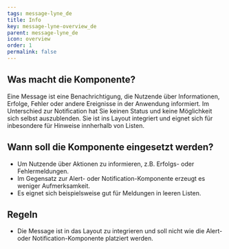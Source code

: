 ```yaml
---
tags: message-lyne_de
title: Info
key: message-lyne-overview_de
parent: message-lyne_de
icon: overview
order: 1
permalink: false
---
```


## Was macht die Komponente?
Eine Message ist eine Benachrichtigung, die Nutzende über Informationen, Erfolge, Fehler oder andere Ereignisse in der Anwendung informiert. Im Unterschied zur Notification hat Sie keinen Status und keine Möglichkeit sich selbst auszublenden. Sie ist ins Layout integriert und eignet sich für inbesondere für Hinweise innherhalb von Listen. 

## Wann soll die Komponente eingesetzt werden?
* Um Nutzende über Aktionen zu informieren, z.B. Erfolgs- oder Fehlermeldungen.
* Im Gegensatz zur Alert- oder Notification-Komponente erzeugt es weniger Aufmerksamkeit.
* Es eignet sich beispielsweise gut für Meldungen in leeren Listen.

## Regeln
* Die Message ist in das Layout zu integrieren und soll nicht wie die Alert- oder Notification-Komponente platziert werden.